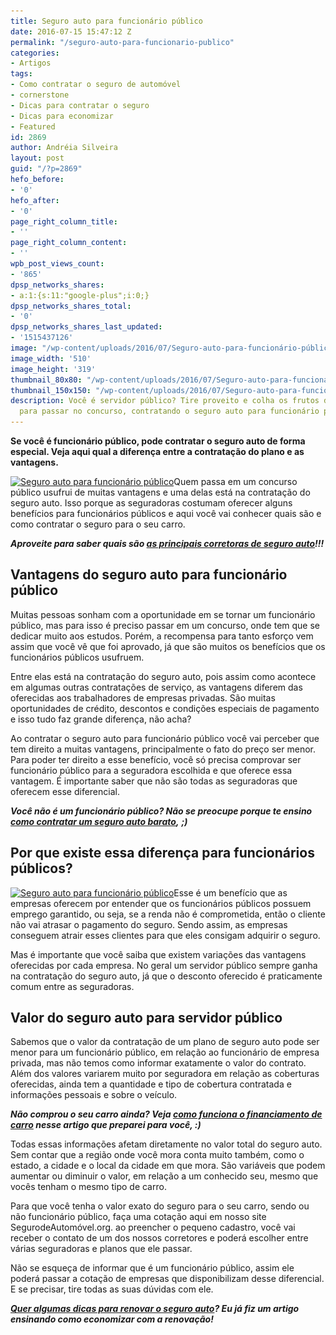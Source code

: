 ```yaml
---
title: Seguro auto para funcionário público
date: 2016-07-15 15:47:12 Z
permalink: "/seguro-auto-para-funcionario-publico"
categories:
- Artigos
tags:
- Como contratar o seguro de automóvel
- cornerstone
- Dicas para contratar o seguro
- Dicas para economizar
- Featured
id: 2869
author: Andréia Silveira
layout: post
guid: "/?p=2869"
hefo_before:
- '0'
hefo_after:
- '0'
page_right_column_title:
- ''
page_right_column_content:
- ''
wpb_post_views_count:
- '865'
dpsp_networks_shares:
- a:1:{s:11:"google-plus";i:0;}
dpsp_networks_shares_total:
- '0'
dpsp_networks_shares_last_updated:
- '1515437126'
image: "/wp-content/uploads/2016/07/Seguro-auto-para-funcionário-público.png"
image_width: '510'
image_height: '319'
thumbnail_80x80: "/wp-content/uploads/2016/07/Seguro-auto-para-funcionário-público-80x80.png"
thumbnail_150x150: "/wp-content/uploads/2016/07/Seguro-auto-para-funcionário-público-150x150.png"
description: Você é servidor público? Tire proveito e colha os frutos de sua dedicação
  para passar no concurso, contratando o seguro auto para funcionário público!
---
```


**Se você é funcionário público, pode contratar o seguro auto de forma especial. Veja aqui qual a diferença entre a contratação do plano e as vantagens.**

[<img class="alignleft wp-image-2871" title="Seguro auto para funcionário público" src="/wp-content/uploads/2016/07/Seguro-auto-para-funcionário-público.png" alt="Seguro auto para funcionário público" width="340" height="213" srcset="/wp-content/uploads/2016/07/Seguro-auto-para-funcionário-público.png 510w, /wp-content/uploads/2016/07/Seguro-auto-para-funcionário-público-250x156.png 250w, /wp-content/uploads/2016/07/Seguro-auto-para-funcionário-público-120x75.png 120w" sizes="(max-width: 340px) 100vw, 340px" />](/wp-content/uploads/2016/07/Seguro-auto-para-funcionário-público.png)Quem passa em um concurso público usufrui de muitas vantagens e uma delas está na contratação do seguro auto. Isso porque as seguradoras costumam oferecer alguns benefícios para funcionários públicos e aqui você vai conhecer quais são e como contratar o seguro para o seu carro.

**_Aproveite para saber quais são <a href="/principais-corretoras-de-seguro-auto" target="_blank">as principais corretoras de seguro auto</a>!!!_**

## Vantagens do seguro auto para funcionário público

Muitas pessoas sonham com a oportunidade em se tornar um funcionário público, mas para isso é preciso passar em um concurso, onde tem que se dedicar muito aos estudos. Porém, a recompensa para tanto esforço vem assim que você vê que foi aprovado, já que são muitos os benefícios que os funcionários públicos usufruem.

Entre elas está na contratação do seguro auto, pois assim como acontece em algumas outras contratações de serviço, as vantagens diferem das oferecidas aos trabalhadores de empresas privadas. São muitas oportunidades de crédito, descontos e condições especiais de pagamento e isso tudo faz grande diferença, não acha?

Ao contratar o seguro auto para funcionário público você vai perceber que tem direito a muitas vantagens, principalmente o fato do preço ser menor. Para poder ter direito a esse benefício, você só precisa comprovar ser funcionário público para a seguradora escolhida e que oferece essa vantagem. É importante saber que não são todas as seguradoras que oferecem esse diferencial.

**_Você não é um funcionário público? Não se preocupe porque te ensino_** **_<a href="/como-encontrar-um-seguro-barato" target="_blank">como contratar um seguro auto barato</a>,_** **_;)_**

## Por que existe essa diferença para funcionários públicos?

[<img class="alignleft wp-image-2872 size-full" title="Seguro auto para funcionário público" src="/wp-content/uploads/2016/07/Seguro-auto-para-funcionário-público2.jpg" alt="Seguro auto para funcionário público" width="282" height="179" srcset="/wp-content/uploads/2016/07/Seguro-auto-para-funcionário-público2.jpg 282w, /wp-content/uploads/2016/07/Seguro-auto-para-funcionário-público2-250x159.jpg 250w, /wp-content/uploads/2016/07/Seguro-auto-para-funcionário-público2-120x76.jpg 120w" sizes="(max-width: 282px) 100vw, 282px" />](/wp-content/uploads/2016/07/Seguro-auto-para-funcionário-público2.jpg)Esse é um benefício que as empresas oferecem por entender que os funcionários públicos possuem emprego garantido, ou seja, se a renda não é comprometida, então o cliente não vai atrasar o pagamento do seguro. Sendo assim, as empresas conseguem atrair esses clientes para que eles consigam adquirir o seguro.

Mas é importante que você saiba que existem variações das vantagens oferecidas por cada empresa. No geral um servidor público sempre ganha na contratação do seguro auto, já que o desconto oferecido é praticamente comum entre as seguradoras.

## Valor do seguro auto para servidor público

Sabemos que o valor da contratação de um plano de seguro auto pode ser menor para um funcionário público, em relação ao funcionário de empresa privada, mas não temos como informar exatamente o valor do contrato. Além dos valores variarem muito por seguradora em relação as coberturas oferecidas, ainda tem a quantidade e tipo de cobertura contratada e informações pessoais e sobre o veículo.

**_Não comprou o seu carro ainda? Veja <a href="/financiamento-de-carro-como-funciona-e-quando-fazer/" target="_blank">como funciona o financiamento de carro</a> nesse artigo que preparei para você, :)_**

Todas essas informações afetam diretamente no valor total do seguro auto. Sem contar que a região onde você mora conta muito também, como o estado, a cidade e o local da cidade em que mora. São variáveis que podem aumentar ou diminuir o valor, em relação a um conhecido seu, mesmo que vocês tenham o mesmo tipo de carro.

Para que você tenha o valor exato do seguro para o seu carro, sendo ou não funcionário público, faça uma cotação aqui em nosso site SegurodeAutomóvel.org. ao preencher o pequeno cadastro, você vai receber o contato de um dos nossos corretores e poderá escolher entre várias seguradoras e planos que ele passar.

Não se esqueça de informar que é um funcionário público, assim ele poderá passar a cotação de empresas que disponibilizam desse diferencial. E se precisar, tire todas as suas dúvidas com ele.

**_<a href="/dicas-para-renovar-o-seguro-auto/" target="_blank">Quer algumas dicas para renovar o seguro auto</a>? Eu já fiz um artigo ensinando como economizar com a renovação!_**
